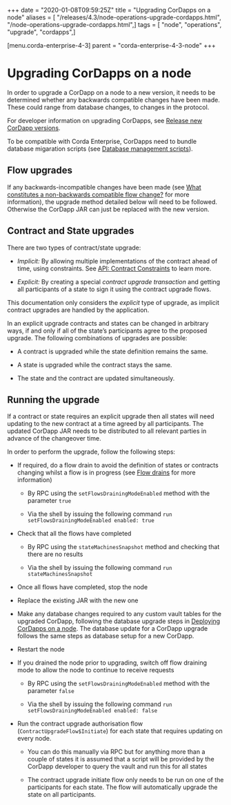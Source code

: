 +++
date = "2020-01-08T09:59:25Z"
title = "Upgrading CorDapps on a node"
aliases = [ "/releases/4.3/node-operations-upgrade-cordapps.html", "/node-operations-upgrade-cordapps.html",]
tags = [ "node", "operations", "upgrade", "cordapps",]

[menu.corda-enterprise-4-3]
parent = "corda-enterprise-4-3-node"
+++


# Upgrading CorDapps on a node

In order to upgrade a CorDapp on a node to a new version, it needs to be determined whether any backwards compatible
            changes have been made. These could range from database changes, to changes in the protocol.

For developer information on upgrading CorDapps, see [Release new CorDapp versions](upgrading-cordapps.md).

To be compatible with Corda Enterprise, CorDapps need to bundle database migaration scripts (see [Database management scripts](database-management.md)).


## Flow upgrades

If any backwards-incompatible changes have been made (see [What constitutes a non-backwards compatible flow change?](upgrading-cordapps.md#upgrading-cordapps-backwards-incompatible-flow-changes)
                for more information), the upgrade method detailed below will need to be followed. Otherwise the CorDapp JAR can just
                be replaced with the new version.


## Contract and State upgrades

There are two types of contract/state upgrade:


* *Implicit:* By allowing multiple implementations of the contract ahead of time, using constraints. See
                        [API: Contract Constraints](api-contract-constraints.md) to learn more.


* *Explicit:* By creating a special *contract upgrade transaction* and getting all participants of a state to sign it using the
                        contract upgrade flows.


This documentation only considers the *explicit* type of upgrade, as implicit contract upgrades are handled by the application.

In an explicit upgrade contracts and states can be changed in arbitrary ways, if and only if all of the state’s participants
                agree to the proposed upgrade. The following combinations of upgrades are possible:


* A contract is upgraded while the state definition remains the same.


* A state is upgraded while the contract stays the same.


* The state and the contract are updated simultaneously.



## Running the upgrade

If a contract or state requires an explicit upgrade then all states will need updating to the new contract at a time agreed
                by all participants. The updated CorDapp JAR needs to be distributed to all relevant parties in advance of the changeover
                time.

In order to perform the upgrade, follow the following steps:


* If required, do a flow drain to avoid the definition of states or contracts changing whilst a flow is in progress (see [Flow drains](upgrading-cordapps.md#upgrading-cordapps-flow-drains) for more information)


    * By RPC using the `setFlowsDrainingModeEnabled` method with the parameter `true`


    * Via the shell by issuing the following command `run setFlowsDrainingModeEnabled enabled: true`



* Check that all the flows have completed


    * By RPC using the `stateMachinesSnapshot` method and checking that there are no results


    * Via the shell by issuing the following command `run stateMachinesSnapshot`



* Once all flows have completed, stop the node


* Replace the existing JAR with the new one


* Make any database changes required to any custom vault tables for the upgraded CorDapp,
                        following the database upgrade steps in [Deploying CorDapps on a node](node-operations-cordapp-deployment.md).
                        The database update for a CorDapp upgrade follows the same steps as database setup for a new CorDapp.


* Restart the node


* If you drained the node prior to upgrading, switch off flow draining mode to allow the node to continue to receive requests


    * By RPC using the `setFlowsDrainingModeEnabled` method with the parameter `false`


    * Via the shell by issuing the following command `run setFlowsDrainingModeEnabled enabled: false`



* Run the contract upgrade authorisation flow (`ContractUpgradeFlow$Initiate`) for each state that requires updating on every node.


    * You can do this manually via RPC but for anything more than a couple of states it is assumed that a script will be
                                provided by the CorDapp developer to query the vault and run this for all states


    * The contract upgrade initiate flow only needs to be run on one of the participants for each state. The flow will
                                automatically upgrade the state on all participants.




